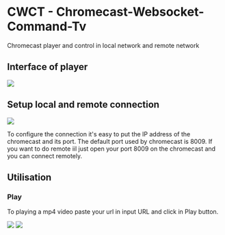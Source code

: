 # CWCT - Chromecast-Websocket-Command-Tv
Chromecast player and control in local network and remote network

## Interface of player

![](https://github.com/brytonl33t/CWCT-Chromecast-Websocket-Command-Tv/blob/master/images/unknown.png)

## Setup local and remote connection
![](https://github.com/brytonl33t/CWCT-Chromecast-Websocket-Command-Tv/blob/master/images/Screenshot_1.png)

To configure the connection it's easy to put the IP address of the chromecast and its port. The default port used by chromecast is 8009. If you want to do remote iil just open your port 8009 on the chromecast and you can connect remotely.

## Utilisation

### Play

To playing a mp4 video paste your url in input URL and click in Play button.

![](https://github.com/brytonl33t/CWCT-Chromecast-Websocket-Command-Tv/blob/master/images/url.png)
![](https://github.com/brytonl33t/CWCT-Chromecast-Websocket-Command-Tv/blob/master/images/play_button.png)


